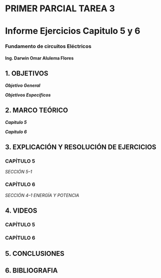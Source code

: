 # PRIMER PARCIAL TAREA 3

# Informe Ejercicios Capitulo 5 y 6
### Fundamento de circuitos Eléctricos 
#### Ing. Darwin Omar Alulema Flores


## 1. OBJETIVOS

***Objetivo General***

 ***Objetivos Específicos***
 
  ## 2. MARCO TEÓRICO
 
***Capitulo 5***

***Capitulo 6***


## 3. EXPLICACIÓN Y RESOLUCIÓN DE EJERCICIOS


### CAPÍTULO 5

*SECCIÓN 5–1*

### CAPÍTULO 6

*SECCIÓN 4–1 ENERGÍA Y POTENCIA*


## 4. VIDEOS

### CAPÍTULO 5
### CAPÍTULO 6

## 5. CONCLUSIONES

## 6. BIBLIOGRAFIA
